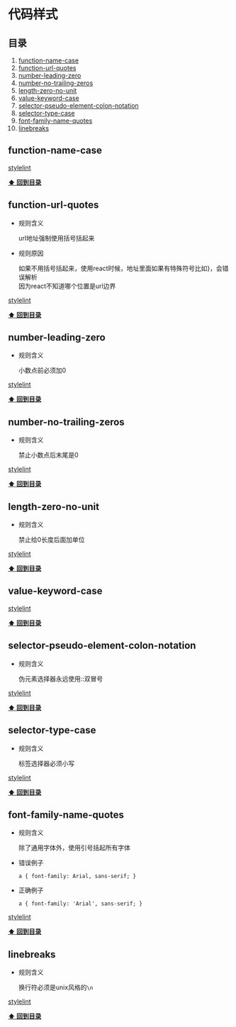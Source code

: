 # 代码样式

## 目录

1. [function-name-case](#function-name-case)
2. [function-url-quotes](#function-url-quotes)
3. [number-leading-zero](#number-leading-zero)
4. [number-no-trailing-zeros](#number-no-trailing-zeros)
5. [length-zero-no-unit](#length-zero-no-unit)
6. [value-keyword-case](#value-keyword-case)
7. [selector-pseudo-element-colon-notation](#selector-pseudo-element-colon-notation)
8. [selector-type-case](#selector-type-case)
9. [font-family-name-quotes](#font-family-name-quotes)
10. [linebreaks](#linebreaks)

<a id='function-name-case'></a>
## function-name-case

[stylelint](https://stylelint.io/user-guide/rules/function-name-case/)

**[⬆ 回到目录](#目录)**

<a id='function-url-quotes'></a>
## function-url-quotes

- 规则含义

  url地址强制使用括号括起来

- 规则原因

  如果不用括号括起来，使用react时候，地址里面如果有特殊符号比如}，会错误解析  
  因为react不知道哪个位置是url边界

[stylelint](https://stylelint.io/user-guide/rules/function-url-quotes/)

**[⬆ 回到目录](#目录)**

<a id='number-leading-zero'></a>
## number-leading-zero

- 规则含义

  小数点前必须加0

[stylelint](https://stylelint.io/user-guide/rules/number-leading-zero/)

**[⬆ 回到目录](#目录)**

<a id='number-no-trailing-zeros'></a>
## number-no-trailing-zeros

- 规则含义

  禁止小数点后末尾是0

[stylelint](https://stylelint.io/user-guide/rules/number-no-trailing-zeros/)

**[⬆ 回到目录](#目录)**

<a id='length-zero-no-unit'></a>
## length-zero-no-unit

- 规则含义

  禁止给0长度后面加单位

[stylelint](https://stylelint.io/user-guide/rules/length-zero-no-unit/)

**[⬆ 回到目录](#目录)**

<a id='value-keyword-case'></a>
## value-keyword-case

[stylelint](https://stylelint.io/user-guide/rules/value-keyword-case/)

**[⬆ 回到目录](#目录)**

<a id='selector-pseudo-element-colon-notation'></a>
## selector-pseudo-element-colon-notation

- 规则含义

  伪元素选择器永远使用::双冒号

[stylelint](https://stylelint.io/user-guide/rules/selector-pseudo-element-colon-notation/)

**[⬆ 回到目录](#目录)**

<a id='selector-type-case'></a>
## selector-type-case

- 规则含义

  标签选择器必须小写

[stylelint](https://stylelint.io/user-guide/rules/selector-type-case/)

**[⬆ 回到目录](#目录)**

<a id='font-family-name-quotes'></a>
## font-family-name-quotes

- 规则含义

  除了通用字体外，使用引号括起所有字体

- 错误例子

      a { font-family: Arial, sans-serif; }

- 正确例子

      a { font-family: 'Arial', sans-serif; }

[stylelint](https://stylelint.io/user-guide/rules/font-family-name-quotes/)

**[⬆ 回到目录](#目录)**

<a id='linebreaks'></a>
## linebreaks

- 规则含义

  换行符必须是unix风格的`\n`

[stylelint](https://stylelint.io/user-guide/rules/linebreaks/)

**[⬆ 回到目录](#目录)**

